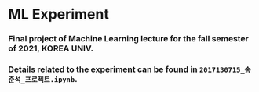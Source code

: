 # ML Experiment
### Final project of Machine Learning lecture for the fall semester of 2021, KOREA UNIV.
### Details related to the experiment can be found in `2017130715_송준석_프로젝트.ipynb`.